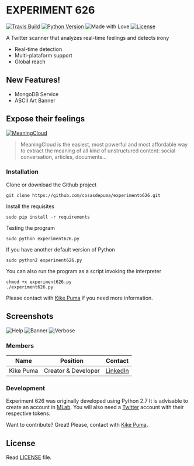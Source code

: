 # EXPERIMENT 626
[![Travis Build](https://img.shields.io/travis/CosasDePuma/Experiment626.svg)](https://travis-ci.org/CosasDePuma/Experiment626) [![Python Version](https://img.shields.io/badge/python-2.7.13-yellow.svg?style=flat)](https://www.python.org/downloads/release/python-2713/) ![Made with Love](https://img.shields.io/badge/made%20with-<3-red.svg?style=flat) [![License](https://img.shields.io/github/license/CosasDePuma/Experiment626.svg)](https://github.com/CosasDePuma/Experiment626/blob/master/LICENSE)

A Twitter scanner that analyzes real-time feelings and detects irony

  - Real-time detection
  - Multi-plataform support
  - Global reach

## New Features!

  - MongoDB Service
  - ASCII Art Banner

## Expose their feelings
[![MeaningCloud](https://upload.wikimedia.org/wikipedia/en/thumb/c/c3/MeaningCloudlogo.png/220px-MeaningCloudlogo.png)](https://www.meaningcloud.com/)

> MeaningCloud is the easiest, most powerful and most affordable way to extract the meaning of all kind of unstructured content: social conversation, articles, documents...

### Installation
Clone or download the Github project
```
git clone https://github.com/cosasdepuma/experimento626.git
```
Install the requisites
```
sudo pip install -r requirements
```
Testing the program
```
sudo python experiment626.py
```
If you have another default version of Python
```
sudo python2 experiment626.py
```
You can also run the program as a script invoking the interpreter
```
chmod +x experiment626.py
./experiment626.py
```

 Please contact with [Kike Puma](https://linkedin.com/in/kikepuma) if you need more information.

## Screenshots
![Help](https://github.com/CosasDePuma/Experiment626/blob/master/.screenshots/help.png?raw=true)
![Banner](https://github.com/CosasDePuma/Experiment626/blob/master/.screenshots/nonverbose.png?raw=true)
![Verbose](https://github.com/CosasDePuma/Experiment626/blob/master/.screenshots/verbose.png?raw=true)

### Members

| Name | Position | Contact |
| ------ | ------ | ------ |
| Kike Puma | Creator & Developer | [LinkedIn](https://linkedin.com/in/kikepuma) |


### Development

Experiment 626 was originally developed using Python 2.7
It is advisable to create an account in [MLab](https://mlab.com).
You will also need a [Twitter](https://apps.twitter.com) account with their respective tokens.

Want to contribute? Great!
Please, contact with [Kike Puma](https://linkedin.com/in/kikepuma).

License
----
Read [LICENSE](https://github.com/CosasDePuma/Experiment626/blob/master/LICENSE) file.